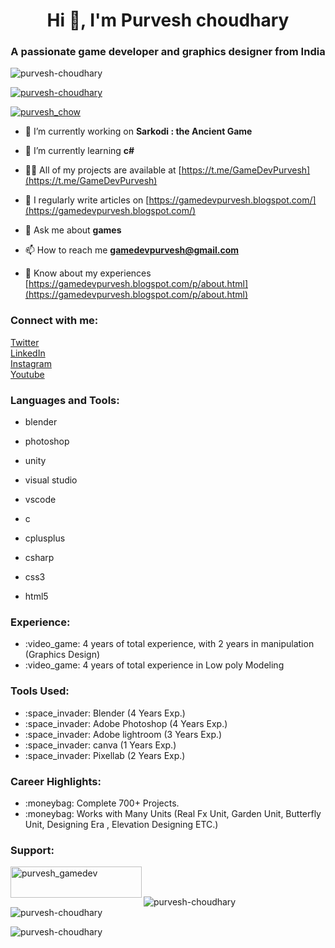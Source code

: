 <h1 align="center">Hi 👋, I'm Purvesh choudhary</h1>
<h3 align="center">A passionate game developer and graphics designer from India</h3>

<p align="left"> <img src="https://komarev.com/ghpvc/?username=purvesh-choudhary&label=Profile%20views&color=0e75b6&style=flat" alt="purvesh-choudhary" /> </p>

<p align="left"> <a href="https://github.com/ryo-ma/github-profile-trophy"><img src="https://github-profile-trophy.vercel.app/?username=purvesh-choudhary" alt="purvesh-choudhary" /></a> </p>

<p align="left"> <a href="https://twitter.com/purvesh_chow" target="blank"><img src="https://img.shields.io/twitter/follow/purvesh_chow?logo=twitter&style=for-the-badge" alt="purvesh_chow" /></a> </p>

- 🔭 I’m currently working on **Sarkodi : the Ancient Game**

- 🌱 I’m currently learning **c#**

- 👨‍💻 All of my projects are available at [https://t.me/GameDevPurvesh](https://t.me/GameDevPurvesh)

- 📝 I regularly write articles on [https://gamedevpurvesh.blogspot.com/](https://gamedevpurvesh.blogspot.com/)

- 💬 Ask me about **games**

- 📫 How to reach me **gamedevpurvesh@gmail.com**

- 📄 Know about my experiences [https://gamedevpurvesh.blogspot.com/p/about.html](https://gamedevpurvesh.blogspot.com/p/about.html)

<h3 align="left">Connect with me:</h3>
<p align="left">
<a href="https://twitter.com/purvesh_chow" target="blank"> Twitter </a> </br>
<a href="https://linkedin.com/in/purvesh-choudhary" target="blank"> LinkedIn </a> </br>
<a href="https://instagram.com/purveshchoudhary" target="blank"> Instagram </a> </br>
<a href="https://www.youtube.com/c/gamedevpurvesh" target="blank"> Youtube </a> </br>
</p>

<h3 align="left">Languages and Tools:</h3>

- blender 
- photoshop 
- unity
- visual studio
- vscode

- c 
- cplusplus 
- csharp 
- css3 
- html5 


<h3 align="left">Experience:</h3>
<ul>
  <li> :video_game: 4 years of total experience, with 2 years in manipulation (Graphics Design) </li>
  
  <li> :video_game: 4 years of total experience in Low poly Modeling </li>
</ul>

<h3 align="left">Tools Used:</h3>
<ul>
  <li>  :space_invader: Blender (4 Years Exp.) </li>
  
  <li>  :space_invader: Adobe Photoshop (4 Years Exp.) </li>
  
  <li>  :space_invader: Adobe lightroom (3 Years Exp.) </li>
  
  <li>  :space_invader: canva (1 Years Exp.) </li>
  
  <li>  :space_invader: Pixellab (2 Years Exp.) </li>
</ul>

<h3 align="left">Career Highlights:</h3> 
<ul>
  <li>  :moneybag: Complete 700+ Projects. </li>
  
  <li>  :moneybag: Works with Many Units (Real Fx Unit, Garden Unit, Butterfly Unit, Designing Era , Elevation Designing ETC.) </li>
</ul>

<h3 align="left">Support:</h3>
<p><a href="https://www.buymeacoffee.com/purvesh_gamedev"> <img align="left" src="https://cdn.buymeacoffee.com/buttons/v2/default-yellow.png" height="50" width="210" alt="purvesh_gamedev" /></a></p><br><br>


<p><img align="left" src="https://github-readme-stats.vercel.app/api/top-langs?username=purvesh-choudhary&show_icons=true&locale=en&layout=compact" alt="purvesh-choudhary" /></p>

<p>&nbsp;<img align="center" src="https://github-readme-stats.vercel.app/api?username=purvesh-choudhary&show_icons=true&locale=en" alt="purvesh-choudhary" /></p>

<p><img align="center" src="https://github-readme-streak-stats.herokuapp.com/?user=purvesh-choudhary&" alt="purvesh-choudhary" /></p>

